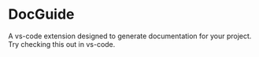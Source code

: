 # DocGuide
A vs-code extension designed to generate documentation for your project. Try checking this out in vs-code.
